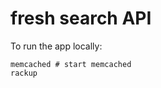 fresh search API
================

To run the app locally:

```
memcached # start memcached
rackup
```
